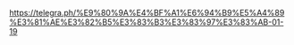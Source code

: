 <https://telegra.ph/%E9%80%9A%E4%BF%A1%E6%94%B9%E5%A4%89%E3%81%AE%E3%82%B5%E3%83%B3%E3%83%97%E3%83%AB-01-19>

